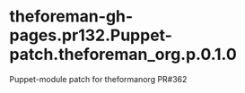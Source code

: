 # theforeman-gh-pages.pr132.Puppet-patch.theforeman_org.p.0.1.0
Puppet-module patch for theformanorg PR#362
